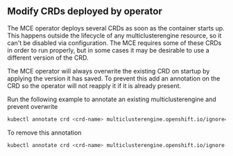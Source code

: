 ## Modify CRDs deployed by operator

The MCE operator deploys several CRDs as soon as the container starts up. This happens outside the lifecycle of any multiclusterengine resource, so it can't be disabled via configuration. The MCE requires some of these CRDs in order to run properly, but in some cases it may be desirable to use a different version of the CRD. 

The MCE operator will always overwrite the existing CRD on startup by applying the version it has saved. To prevent this add an annotation on the CRD so the operator will not reapply it if it is already present.

Run the following example to annotate an existing multiclusterengine and prevent overwrite

```bash
kubectl annotate crd <crd-name> multiclusterengine.openshift.io/ignore=""
```

To remove this annotation
```bash
kubectl annotate crd <crd-name> multiclusterengine.openshift.io/ignore- --overwrite
```
